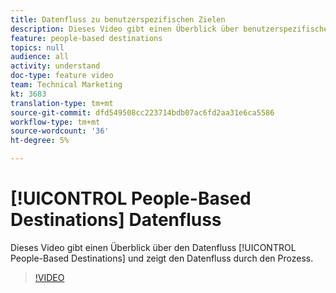 ```yaml
---
title: Datenfluss zu benutzerspezifischen Zielen
description: Dieses Video gibt einen Überblick über benutzerspezifische Ziele und zeigt den Datenfluss durch den Prozess.
feature: people-based destinations
topics: null
audience: all
activity: understand
doc-type: feature video
team: Technical Marketing
kt: 3683
translation-type: tm+mt
source-git-commit: dfd549508cc223714bdb07ac6fd2aa31e6ca5586
workflow-type: tm+mt
source-wordcount: '36'
ht-degree: 5%

---
```



# [!UICONTROL People-Based Destinations] Datenfluss

Dieses Video gibt einen Überblick über den Datenfluss [!UICONTROL People-Based Destinations] und zeigt den Datenfluss durch den Prozess.

>[!VIDEO](https://video.tv.adobe.com/v/28968/?quality=12)
